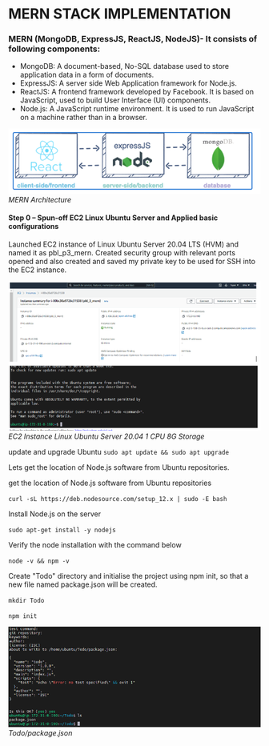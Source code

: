 # MERN STACK IMPLEMENTATION

### MERN (MongoDB, ExpressJS, ReactJS, NodeJS)- It consists of following components:
- MongoDB: A document-based, No-SQL database used to store application data in a form of documents.
- ExpressJS: A server side Web Application framework for Node.js.
- ReactJS: A frontend framework developed by Facebook. It is based on JavaScript, used to build User Interface (UI) components.
- Node.js: A JavaScript runtime environment. It is used to run JavaScript on a machine rather than in a browser.

![MERN Archictecture](./images/mern_hld.PNG)
*MERN Architecture*

#### Step 0 – Spun-off EC2 Linux Ubuntu Server and Applied basic configurations

Launched EC2 instance of Linux Ubuntu Server 20.04 LTS (HVM) and named it as pbl_p3_mern. Created security group with relevant ports opened and also created and saved my private key to be used for SSH into the EC2 instance.

![EC2 Machine](./images/EC2.PNG)
*EC2 Instance Linux Ubuntu Server 20.04 1 CPU 8G Storage*

update and upgrade Ubuntu
`sudo apt update && sudo apt upgrade`

Lets get the location of Node.js software from Ubuntu repositories.

get the location of Node.js software from Ubuntu repositories

`curl -sL https://deb.nodesource.com/setup_12.x | sudo -E bash`

Install Node.js on the server 

`sudo apt-get install -y nodejs`

Verify the node installation with the command below

`node -v && npm -v`

Create "Todo" directory and initialise the project using npm init, so that a new file named package.json will be created.

`mkdir Todo`

`npm init`


![Todo/](./images/Todo_directory.PNG)
*Todo/package.json*
